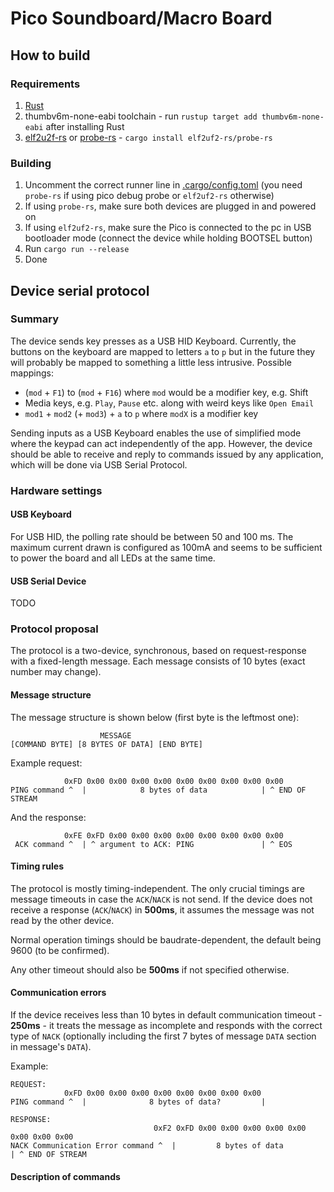 # Pico Soundboard/Macro Board

## How to build

### Requirements

1. [Rust](https://www.rust-lang.org/tools/install)
2. thumbv6m-none-eabi toolchain - run `rustup target add thumbv6m-none-eabi` after installing Rust
3. [elf2u2f-rs](https://github.com/JoNil/elf2uf2-rs) or [probe-rs](https://github.com/probe-rs/probe-rs) - `cargo install elf2uf2-rs/probe-rs`

### Building

1. Uncomment the correct runner line in [.cargo/config.toml](.cargo/config.toml) (you need `probe-rs` if using pico debug probe or `elf2uf2-rs` otherwise)
2. If using `probe-rs`, make sure both devices are plugged in and powered on
3. If using `elf2uf2-rs`, make sure the Pico is connected to the pc in USB bootloader mode (connect the device while holding BOOTSEL button)
4. Run `cargo run --release`
5. Done

## Device serial protocol

### Summary

The device sends key presses as a USB HID Keyboard. Currently, the buttons on the keyboard are mapped to letters `a` to `p` but in the future they will probably be mapped to something a little less intrusive. Possible mappings:

- (`mod` + `F1`) to (`mod` + `F16`) where `mod` would be a modifier key, e.g. Shift
- Media keys, e.g. `Play`, `Pause` etc. along with weird keys like `Open Email`
- `mod1` + `mod2` (+ `mod3`) + `a` to `p` where `modX` is a modifier key

Sending inputs as a USB Keyboard enables the use of simplified mode where the keypad can act independently of the app. However, the device should be able to receive and reply to commands issued by any application, which will be done via USB Serial Protocol.

### Hardware settings

#### USB Keyboard

For USB HID, the polling rate should be between 50 and 100 ms. The maximum current drawn is configured as 100mA and seems to be sufficient to power the board and all LEDs at the same time.

#### USB Serial Device

TODO

### Protocol proposal

The protocol is a two-device, synchronous, based on request-response with a fixed-length message. Each message consists of 10 bytes (exact number may change).

#### Message structure

 The message structure is shown below (first byte is the leftmost one):

```none
                    MESSAGE
[COMMAND BYTE] [8 BYTES OF DATA] [END BYTE]
```

Example request:

```none
            0xFD 0x00 0x00 0x00 0x00 0x00 0x00 0x00 0x00 0x00
PING command ^  |            8 bytes of data            | ^ END OF STREAM 
```

And the response:

```none
            0xFE 0xFD 0x00 0x00 0x00 0x00 0x00 0x00 0x00 0x00
 ACK command ^  | ^ argument to ACK: PING               | ^ EOS        
```

#### Timing rules

The protocol is mostly timing-independent. The only crucial timings are message timeouts in case the `ACK`/`NACK` is not send.
If the device does not receive a response (`ACK`/`NACK`) in **500ms**, it assumes the message was not read by the other device.

Normal operation timings should be baudrate-dependent, the default being 9600 (to be confirmed).

Any other timeout should also be **500ms** if not specified otherwise.

#### Communication errors

If the device receives less than 10 bytes in default communication timeout - **250ms** - it treats the message as incomplete and responds with the correct type of `NACK` (optionally including the first 7 bytes of message `DATA` section in message's `DATA`).

Example:

```none
REQUEST:
            0xFD 0x00 0x00 0x00 0x00 0x00 0x00 0x00 0x00 
PING command ^  |              8 bytes of data?         |
```

```none
RESPONSE:
                                0xF2 0xFD 0x00 0x00 0x00 0x00 0x00 0x00 0x00 0x00   
NACK Communication Error command ^  |         8 bytes of data               | ^ END OF STREAM
```

#### Description of commands
